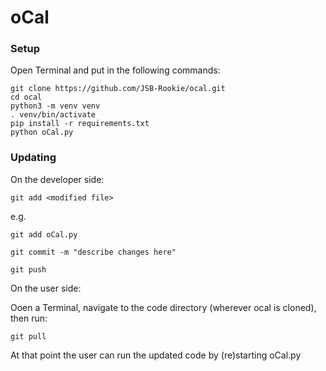 # oCal

### Setup

Open Terminal and put in the following commands:

	git clone https://github.com/JSB-Rookie/ocal.git
	cd ocal
	python3 -m venv venv
	. venv/bin/activate
	pip install -r requirements.txt
	python oCal.py


### Updating

On the developer side:

	git add <modified file>

e.g.

	git add oCal.py

	git commit -m "describe changes here"

	git push

On the user side:

Ooen a Terminal, navigate to the code directory (wherever ocal is cloned), then run:

	git pull

At that point the user can run the updated code by (re)starting oCal.py

